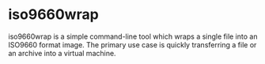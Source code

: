 iso9660wrap
===========

iso9660wrap is a simple command-line tool which wraps a single file into an
ISO9660 format image.  The primary use case is quickly transferring a file or
an archive into a virtual machine.

